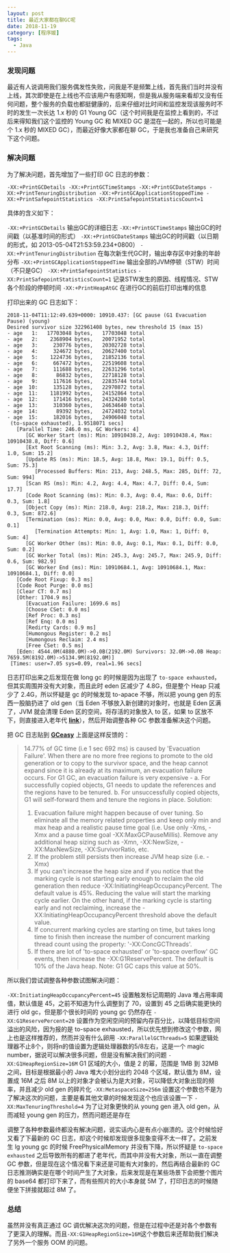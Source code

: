 ```yaml
---
layout: post
title: 最近大家都在聊GC呢
date: 2018-11-19
category: [程序媛]
tags:
  - Java
---
```


### 发现问题

最近有人说调用我们服务偶发性失败，问我是不是频繁上线，首先我们当时并没有上线，其次即使是在上线也不应该用户有感知啊，但是我从服务端来看却又没有任何问题，整个服务的负载也都挺健康的，后来仔细对比时间和监控发现该服务时不时的发生一次长达 1.x 秒的 G1 Young GC（这个时间我是在监控上看到的，不过后来得知我们这个监控的 Young GC 和 MIXED GC 是混在一起的，所以也可能是个 1.x 秒的 MIXED GC），而最近好像大家都在聊 GC，于是我也准备自己来研究下这个问题。

### 解决问题

为了解决问题，首先增加了一些打印 GC 日志的参数：

    -XX:+PrintGCDetails -XX:+PrintGCTimeStamps -XX:+PrintGCDateStamps -XX:+PrintTenuringDistribution -XX:+PrintGCApplicationStoppedTime -XX:+PrintSafepointStatistics -XX:PrintSafepointStatisticsCount=1

具体的含义如下：

```-XX:+PrintGCDetails```  输出GC的详细日志
```-XX:+PrintGCTimeStamps```  输出GC的时间戳（以基准时间的形式）
```-XX:+PrintGCDateStamps```  输出GC的时间戳（以日期的形式，如 2013-05-04T21:53:59.234+0800）
```-XX:+PrintTenuringDistribution```  在每次新生代GC时，输出幸存区中对象的年龄分布
```-XX:+PrintGCApplicationStoppedTime```  输出全部的JVM停顿（STW）时间（不只是GC）
```-XX:+PrintSafepointStatistics``` ```-XX:PrintSafepointStatisticsCount=1```  记录STW发生的原因、线程情况、STW各个阶段的停顿时间
```-XX:+PrintHeapAtGC```  在进行GC的前后打印出堆的信息

打印出来的 GC 日志如下：

<!--more-->

    2018-11-04T11:12:49.639+0000: 10910.437: [GC pause (G1 Evacuation Pause) (young)
    Desired survivor size 322961408 bytes, new threshold 15 (max 15)
    - age   1:   17703048 bytes,   17703048 total
    - age   2:    2368904 bytes,   20071952 total
    - age   3:     230776 bytes,   20302728 total
    - age   4:     324672 bytes,   20627400 total
    - age   5:    1224736 bytes,   21852136 total
    - age   6:     667472 bytes,   22519608 total
    - age   7:     111688 bytes,   22631296 total
    - age   8:      86832 bytes,   22718128 total
    - age   9:     117616 bytes,   22835744 total
    - age  10:     135128 bytes,   22970872 total
    - age  11:    1181992 bytes,   24152864 total
    - age  12:     171416 bytes,   24324280 total
    - age  13:     310360 bytes,   24634640 total
    - age  14:      89392 bytes,   24724032 total
    - age  15:     182016 bytes,   24906048 total
     (to-space exhausted), 1.9518071 secs]
       [Parallel Time: 246.0 ms, GC Workers: 4]
          [GC Worker Start (ms): Min: 10910438.2, Avg: 10910438.4, Max: 10910438.8, Diff: 0.6]
          [Ext Root Scanning (ms): Min: 3.2, Avg: 3.8, Max: 4.3, Diff: 1.0, Sum: 15.2]
          [Update RS (ms): Min: 18.5, Avg: 18.8, Max: 19.1, Diff: 0.5, Sum: 75.3]
             [Processed Buffers: Min: 213, Avg: 248.5, Max: 285, Diff: 72, Sum: 994]
          [Scan RS (ms): Min: 4.2, Avg: 4.4, Max: 4.7, Diff: 0.4, Sum: 17.7]
          [Code Root Scanning (ms): Min: 0.3, Avg: 0.4, Max: 0.6, Diff: 0.3, Sum: 1.8]
          [Object Copy (ms): Min: 218.0, Avg: 218.2, Max: 218.3, Diff: 0.3, Sum: 872.6]
          [Termination (ms): Min: 0.0, Avg: 0.0, Max: 0.0, Diff: 0.0, Sum: 0.1]
             [Termination Attempts: Min: 1, Avg: 1.0, Max: 1, Diff: 0, Sum: 4]
          [GC Worker Other (ms): Min: 0.0, Avg: 0.1, Max: 0.1, Diff: 0.0, Sum: 0.2]
          [GC Worker Total (ms): Min: 245.3, Avg: 245.7, Max: 245.9, Diff: 0.6, Sum: 982.9]
          [GC Worker End (ms): Min: 10910684.1, Avg: 10910684.1, Max: 10910684.1, Diff: 0.0]
       [Code Root Fixup: 0.3 ms]
       [Code Root Purge: 0.0 ms]
       [Clear CT: 0.7 ms]
       [Other: 1704.9 ms]
          [Evacuation Failure: 1699.6 ms]
          [Choose CSet: 0.0 ms]
          [Ref Proc: 0.3 ms]
          [Ref Enq: 0.0 ms]
          [Redirty Cards: 0.9 ms]
          [Humongous Register: 0.2 ms]
          [Humongous Reclaim: 2.4 ms]
          [Free CSet: 0.5 ms]
       [Eden: 4544.0M(4880.0M)->0.0B(2192.0M) Survivors: 32.0M->0.0B Heap: 7659.5M(8192.0M)->5134.9M(8192.0M)]
     [Times: user=7.05 sys=0.09, real=1.96 secs] 

日志打印出来之后发现在做 long gc 的时候是因为出现了 ```to-space exhausted```，但其实周围并没有大对象，而且此时 eden 区减少了 4.8G，但是整个 Heap 只减少了 2.4G，所以怀疑是 gc 的时候发现 to-apace 不够，所以把 young gen 的东西一股脑扔进了 old gen（当 Eden 不够放入新创建的对象时，也就是 Eden 区满了，JVM 就会清理 Eden 区的空间，将存活的对象放入 to 区，如果 to 区放不下，则直接进入老年代 **[link](https://www.cnblogs.com/stateis0/p/9062188.html)**），然后开始调整各种 GC 参数准备解决这个问题。

把 GC 日志贴到 **[GCeasy](http://gceasy.io/)** 上面是这样反馈的：

> 14.77% of GC time (i.e 1 sec 692 ms) is caused by 'Evacuation Failure'. When there are no more free regions to promote to the old generation or to copy to the survivor space, and the heap cannot expand since it is already at its maximum, an evacuation failure occurs. For G1 GC, an evacuation failure is very expensive - a. For successfully copied objects, G1 needs to update the references and the regions have to be tenured. b. For unsuccessfully copied objects, G1 will self-forward them and tenure the regions in place.
> Solution: 
> 1. Evacuation failure might happen because of over tuning. So eliminate all the memory related properties and keep only min and max heap and a realistic pause time goal (i.e. Use only -Xms, -Xmx and a pause time goal -XX:MaxGCPauseMillis). Remove any additional heap sizing such as -Xmn, -XX:NewSize, -XX:MaxNewSize, -XX:SurvivorRatio, etc.
> 2. If the problem still persists then increase JVM heap size (i.e. -Xmx)
> 3. If you can't increase the heap size and if you notice that the marking cycle is not starting early enough to reclaim the old generation then reduce -XX:InitiatingHeapOccupancyPercent. The default value is 45%. Reducing the value will start the marking cycle earlier. On the other hand, if the marking cycle is starting early and not reclaiming, increase the -XX:InitiatingHeapOccupancyPercent threshold above the default value.
> 4. If concurrent marking cycles are starting on time, but takes long time to finish then increase the number of concurrent marking thread count using the property: '-XX:ConcGCThreads'.
> 5. If there are lot of 'to-space exhausted' or 'to-space overflow' GC events, then increase the -XX:G1ReservePercent. The default is 10% of the Java heap. Note: G1 GC caps this value at 50%.

所以我们尝试调整各种参数试图解决问题：

```-XX:InitiatingHeapOccupancyPercent=45```  设置触发标记周期的 Java 堆占用率阈值，默认值是 45，之前不知道为什么调整到了 70，设置到 45 之后确实能更快的进行 old gc，但是那个很长时间的 young gc 仍然存在
```-XX:G1ReservePercent=20```  设置作为空闲空间的预留内存百分比，以降低目标空间溢出的风险，因为报的是 to-space exhausted，所以优先想到修改这个参数，网上也是这样推荐的，然而并没有什么卵用
```-XX:ParallelGCThreads=5```  如果逻辑处理器不止8个，则将n的值设置为逻辑处理器数的5/8左右，这是一个 magic number，据说可以解决很多问题，但是没有解决我们的问题
```-XX:G1HeapRegionSize=16M```  G1 区域的大小，值是 2 的幂，范围是 1MB 到 32MB 之间，目标是根据最小的 Java 堆大小划分出约 2048 个区域，默认值为 8M，设置成 16M 之后 8M 以上的对象才会被认为是大对象，可以降低大对象出现的频率，并且减少 old gen 的碎片化
```-XX:MetaspaceSize=256m```  设置这个参数也不是为了解决这次的问题，主要是看其他文章的时候发现这个也应该设置一下
```-XX:MaxTenuringThreshold=4```  为了让对象更快的从 young gen 进入 old gen，从而减轻 young gen 的压力，然而问题还是存在


调整了各种参数最终都没有解决问题，说实话内心是有点小崩溃的。这个时候恰好又看了下最新的 GC 日志，却这个时候却发现很多现象变得不太一样了。之前发生 lg young gc 的时候 FreePhysicalMemory 并没有下降，所以怀疑是 ```to-space exhausted``` 之后导致所有的都进了老年代，而其中并没有大对象，所以一直在调整 GC 参数，但是现在这个情况看下来还是可能有大对象的，然后再结合最新的 GC 日志推测确实是在哪个时间产生了大对象，后来发现是在某些场景下会把整个图片的 base64 都打印下来了，而有些照片的大小本身就 5M 了，打印日志的时候随便坐下拼接就超过 8M 了。

### 总结

虽然并没有真正通过 GC 调优解决这次的问题，但是在过程中还是对各个参数有了更深入的理解。而且```-XX:G1HeapRegionSize=16M```这个参数后来还帮助我们解决了另外一个服务 OOM  的问题。

